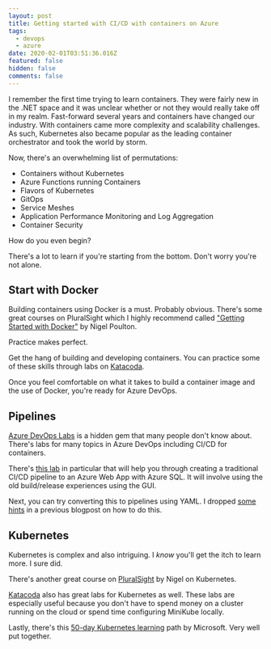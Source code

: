 ```yaml
---
layout: post
title: Getting started with CI/CD with containers on Azure
tags:
  - devops
  - azure
date: 2020-02-01T03:51:36.016Z
featured: false
hidden: false
comments: false
---
```

I remember the first time trying to learn containers. They were fairly new in the .NET space and it was unclear whether or not they would really take off in my realm. Fast-forward several years and containers have changed our industry. With containers came more complexity and scalability challenges. As such, Kubernetes also became popular as the leading container orchestrator and took the world by storm. 

<!--more--> 

Now, there's an overwhelming list of permutations: 

* Containers without Kubernetes
* Azure Functions running Containers
* Flavors of Kubernetes
* GitOps
* Service Meshes
* Application Performance Monitoring and Log Aggregation
* Container Security

How do you even begin?

There's a lot to learn if you're starting from the bottom. Don't worry you're not alone. 

## Start with Docker

Building containers using Docker is a must. Probably obvious. There's some great courses on PluralSight which I highly recommend called ["Getting Started with Docker"](https://app.pluralsight.com/library/courses/docker-getting-started/table-of-contents) by Nigel Poulton. 

Practice makes perfect.

Get the hang of building and developing containers. You can practice some of these skills through labs on [Katacoda](https://katacoda.com/courses/container-runtimes).

Once you feel comfortable on what it takes to build a container image and the use of Docker, you're ready for Azure DevOps. 

## Pipelines

[Azure DevOps Labs](https://www.azuredevopslabs.com/) is a hidden gem that many people don't know about. There's labs for many topics in Azure DevOps including CI/CD for containers. 

There's [this lab](https://www.azuredevopslabs.com/labs/vstsextend/docker/) in particular that will help you through creating a traditional CI/CD pipeline to an Azure Web App with Azure SQL. It will involve using the old build/release experiences using the GUI.

Next, you can try converting this to pipelines using YAML. I dropped [some hints](https://gaunacode.com/ci-cd-for-web-app-for-container) in a previous blogpost on how to do this.

## Kubernetes

Kubernetes is complex and also intriguing. I _know_ you'll get the itch to learn more. I sure did.

There's another great course on [PluralSight](https://app.pluralsight.com/library/courses/docker-kubernetes-big-picture/table-of-contents) by Nigel on Kubernetes.

[Katacoda](https://www.katacoda.com/courses/kubernetes) also has great labs for Kubernetes as well. These labs are especially useful because you don't have to spend money on a cluster running on the cloud or spend time configuring MiniKube locally.

Lastly, there's this [50-day Kubernetes learning](https://azure.microsoft.com/mediahandler/files/resourcefiles/kubernetes-learning-path/Kubernetes%20Learning%20Path_Version%202.0.pdf) path by Microsoft. Very well put together.
